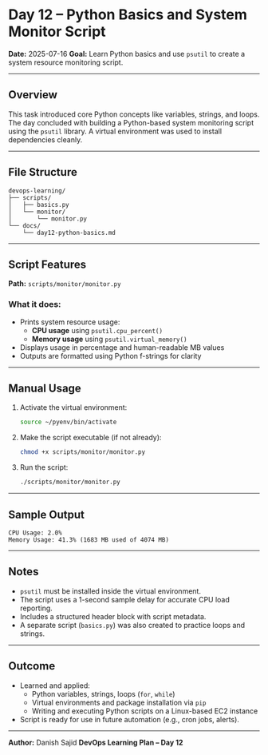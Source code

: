 # Day 12 – Python Basics and System Monitor Script

**Date:** 2025-07-16
**Goal:** Learn Python basics and use `psutil` to create a system resource monitoring script.

---

## Overview

This task introduced core Python concepts like variables, strings, and loops. The day concluded with building a Python-based system monitoring script using the `psutil` library. A virtual environment was used to install dependencies cleanly.

---

## File Structure

```
devops-learning/
├── scripts/
│   ├── basics.py
│   └── monitor/
│       └── monitor.py
└── docs/
    └── day12-python-basics.md
```

---

## Script Features

**Path:** `scripts/monitor/monitor.py`

### What it does:

- Prints system resource usage:
  - **CPU usage** using `psutil.cpu_percent()`
  - **Memory usage** using `psutil.virtual_memory()`
- Displays usage in percentage and human-readable MB values
- Outputs are formatted using Python f-strings for clarity

---

## Manual Usage

1. Activate the virtual environment:

   ```bash
   source ~/pyenv/bin/activate
   ```

2. Make the script executable (if not already):

   ```bash
   chmod +x scripts/monitor/monitor.py
   ```

3. Run the script:

   ```bash
   ./scripts/monitor/monitor.py
   ```

---

## Sample Output

```
CPU Usage: 2.0%
Memory Usage: 41.3% (1683 MB used of 4074 MB)
```

---

## Notes

- `psutil` must be installed inside the virtual environment.
- The script uses a 1-second sample delay for accurate CPU load reporting.
- Includes a structured header block with script metadata.
- A separate script (`basics.py`) was also created to practice loops and strings.

---

## Outcome

- Learned and applied:
  - Python variables, strings, loops (`for`, `while`)
  - Virtual environments and package installation via `pip`
  - Writing and executing Python scripts on a Linux-based EC2 instance
- Script is ready for use in future automation (e.g., cron jobs, alerts).

---

**Author:** Danish Sajid
**DevOps Learning Plan – Day 12**
